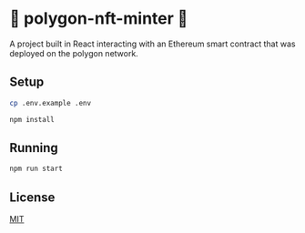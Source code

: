 # 🚀 polygon-nft-minter 🚀

A project built in React interacting with an Ethereum smart contract that was deployed on the polygon network.

## Setup

```bash
cp .env.example .env
```

```bash
npm install
```

## Running

```bash
npm run start
```

## License
[MIT](https://choosealicense.com/licenses/mit/)